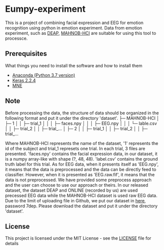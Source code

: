 # Eumpy-experiment
This is a project of combining facial expression and EEG for emotion recognition using python in emotion experiment.
Data from emotion experiment, such as [DEAP](http://www.eecs.qmul.ac.uk/mmv/datasets/deap/), [MAHNOB-HCI](https://mahnob-db.eu/hci-tagging/) are suitable for using this tool to processce.

## Prerequisites

What things you need to install the software and how to install them

- [Anaconda (Python 3.7 version)](https://www.anaconda.com/download/#windows)
- [Keras 2.2.4](https://pypi.org/project/Keras/)
- [MNE](https://www.martinos.org/mne/stable/install_mne_python.html)

## Note
Before processing the data, the structure of data should be organized in the following format and put it under the directory 'dataset'.
├─ MAHNOB-HCI
│  ├─ 1
│  │  ├─ trial_1
│  │  │ ├─ faces.npy
│  │  │ ├─ EEG.npy
│  │  │ └─ lable.csv
│  │  ├─ trial_2
│  │  ├─ trial_...
│  ├─ 2
│  │  ├─ trial_1
│  │  ├─ trial_2
│  │  ├─ trial_...

Where MAHNOB-HCI represents the name of the dataset, '1' represents the id of the subject and trial_1 represets one trial. In each trial, 3 files are presented. 'faces.npy' contains the facial expression data, in our dataset, it is a numpy array-like with shape (?, 48, 48). 'label.csv' contains the ground truth label for this trial. As for EEG data, when it presents itself as 'EEG.npy', it means that the data is preprocessed and the data can be directly feed to classifier. However, when it is presented as 'EEG.raw.fif', it means that the data is not preprocessed. We have provided some preprocess approach and the user can choose to use our approach or theirs.
In our released dataset, the dataset DEAP and ONLINE (recorded by us) are used precessed EEG data while the MAHNOB-HCI dataset is used raw EEG data.
Due to the limit of uploading file in Github, we put our dataset in [here](https://pan.baidu.com/s/1a6k5_tRXk3niZqrxXyNIhg), password 7dep.
Please download the dataset and put it under the directory 'dataset'.

## License

This project is licensed under the MIT License - see the [LICENSE](LICENSE) file for details



